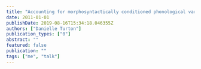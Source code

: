 ```yaml
---
title: "Accounting for morphosyntactically conditioned phonological variation"
date: 2011-01-01
publishDate: 2019-08-16T15:34:18.046355Z
authors: ["Danielle Turton"]
publication_types: ["0"]
abstract: ""
featured: false
publication: ""
tags: ["me", "talk"]
---
```


